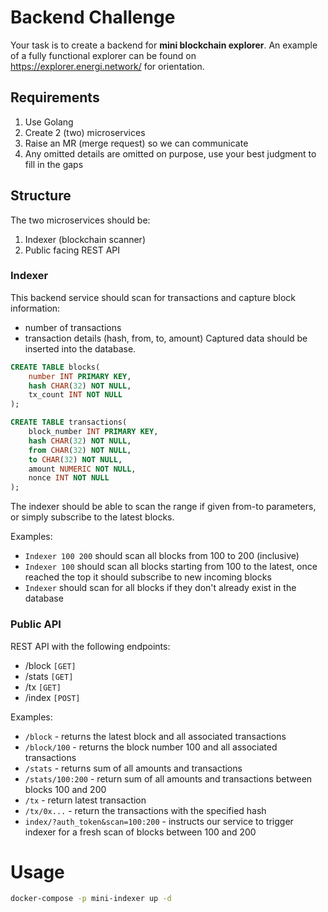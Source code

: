 # Backend Challenge

Your task is to create a backend for **mini blockchain explorer**. An example of a fully functional explorer can be found on https://explorer.energi.network/ for orientation.

## Requirements
1. Use Golang
2. Create 2 (two) microservices
3. Raise an MR (merge request) so we can communicate
4. Any omitted details are omitted on purpose, use your best judgment to fill in the gaps 


## Structure

The two microservices should be:
1. Indexer (blockchain scanner)
2. Public facing REST API

### Indexer
This backend service should scan for transactions and capture block information: 
- number of transactions
- transaction details (hash, from, to, amount)
Captured data should be inserted into the database.

```sql
CREATE TABLE blocks(
    number INT PRIMARY KEY,
    hash CHAR(32) NOT NULL,
    tx_count INT NOT NULL
);

CREATE TABLE transactions(
    block_number INT PRIMARY KEY,
    hash CHAR(32) NOT NULL,
    from CHAR(32) NOT NULL,
    to CHAR(32) NOT NULL,
    amount NUMERIC NOT NULL,
    nonce INT NOT NULL
);
```

The indexer should be able to scan the range if given from-to parameters, or simply subscribe
to the latest blocks.

Examples:
- `Indexer 100 200` should scan all blocks from 100 to 200 (inclusive)
- `Indexer 100` should scan all blocks starting from 100 to the latest, once reached the top it should subscribe to new incoming blocks
- `Indexer` should scan for all blocks if they don't already exist in the database

### Public API

REST API with the following endpoints:
- /block `[GET]`
- /stats `[GET]`
- /tx `[GET]`
- /index `[POST]`
 
Examples:
- `/block` - returns the latest block and all associated transactions
- `/block/100` - returns the block number 100 and all associated transactions
- `/stats` - returns sum of all amounts and transactions
- `/stats/100:200` - return sum of all amounts and transactions between blocks 100 and 200
- `/tx` - return latest transaction
- `/tx/0x...` - return the transactions with the specified hash
- `index/?auth_token&scan=100:200` - instructs our service to trigger indexer for a fresh scan of blocks between 100 and 200 


# Usage

```bash
docker-compose -p mini-indexer up -d
```

